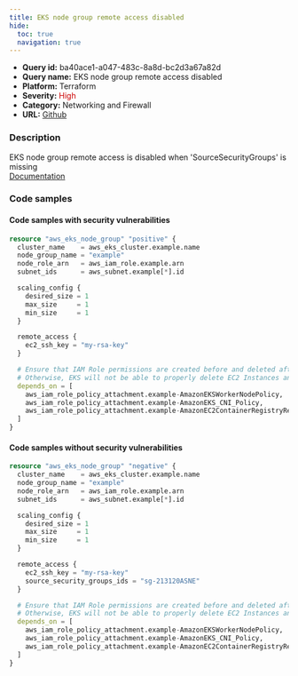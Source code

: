 ```yaml
---
title: EKS node group remote access disabled
hide:
  toc: true
  navigation: true
---
```


<style>
  .highlight .hll {
    background-color: #ff171742;
  }
  .md-content {
    max-width: 1100px;
    margin: 0 auto;
  }
</style>

-   **Query id:** ba40ace1-a047-483c-8a8d-bc2d3a67a82d
-   **Query name:** EKS node group remote access disabled
-   **Platform:** Terraform
-   **Severity:** <span style="color:#C00">High</span>
-   **Category:** Networking and Firewall
-   **URL:** [Github](https://github.com/Checkmarx/kics/tree/master/assets/queries/terraform/aws/eks_node_group_remote_access_disabled)

### Description
EKS node group remote access is disabled when 'SourceSecurityGroups' is missing<br>
[Documentation](https://registry.terraform.io/providers/hashicorp/aws/latest/docs/resources/eks_node_group#remote_access)

### Code samples
#### Code samples with security vulnerabilities
```tf title="Postitive test num. 1 - tf file" hl_lines="13"
resource "aws_eks_node_group" "positive" {
  cluster_name    = aws_eks_cluster.example.name
  node_group_name = "example"
  node_role_arn   = aws_iam_role.example.arn
  subnet_ids      = aws_subnet.example[*].id

  scaling_config {
    desired_size = 1
    max_size     = 1
    min_size     = 1
  }

  remote_access {
    ec2_ssh_key = "my-rsa-key"
  }

  # Ensure that IAM Role permissions are created before and deleted after EKS Node Group handling.
  # Otherwise, EKS will not be able to properly delete EC2 Instances and Elastic Network Interfaces.
  depends_on = [
    aws_iam_role_policy_attachment.example-AmazonEKSWorkerNodePolicy,
    aws_iam_role_policy_attachment.example-AmazonEKS_CNI_Policy,
    aws_iam_role_policy_attachment.example-AmazonEC2ContainerRegistryReadOnly,
  ]
}

```


#### Code samples without security vulnerabilities
```tf title="Negative test num. 1 - tf file"
resource "aws_eks_node_group" "negative" {
  cluster_name    = aws_eks_cluster.example.name
  node_group_name = "example"
  node_role_arn   = aws_iam_role.example.arn
  subnet_ids      = aws_subnet.example[*].id

  scaling_config {
    desired_size = 1
    max_size     = 1
    min_size     = 1
  }

  remote_access {
    ec2_ssh_key = "my-rsa-key"
    source_security_groups_ids = "sg-213120ASNE"
  }

  # Ensure that IAM Role permissions are created before and deleted after EKS Node Group handling.
  # Otherwise, EKS will not be able to properly delete EC2 Instances and Elastic Network Interfaces.
  depends_on = [
    aws_iam_role_policy_attachment.example-AmazonEKSWorkerNodePolicy,
    aws_iam_role_policy_attachment.example-AmazonEKS_CNI_Policy,
    aws_iam_role_policy_attachment.example-AmazonEC2ContainerRegistryReadOnly,
  ]
}

```
